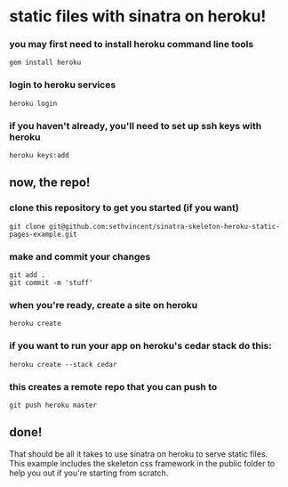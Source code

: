 # static files with sinatra on heroku!

### you may first need to install heroku command line tools
```
gem install heroku
```

### login to heroku services
```
heroku login
```

### if you haven't already, you'll need to set up ssh keys with heroku
```
heroku keys:add
```

## now, the repo!

### clone this repository to get you started (if you want)
```
git clone git@github.com:sethvincent/sinatra-skeleton-heroku-static-pages-example.git
```

### make and commit your changes
```
git add .  
git commit -m 'stuff'
```

### when you're ready, create a site on heroku
```
heroku create
```

### if you want to run your app on heroku's cedar stack do this:  
```
heroku create --stack cedar  
```

### this creates a remote repo that you can push to
```
git push heroku master
```

## done!


That should be all it takes to use sinatra on heroku to serve static files.  
This example includes the skeleton css framework in the public folder to help you out if you're starting from scratch.   
